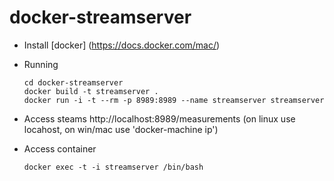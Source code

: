 # docker-streamserver

* Install  [docker] (https://docs.docker.com/mac/)
    
* Running

    ```
    cd docker-streamserver
    docker build -t streamserver .
    docker run -i -t --rm -p 8989:8989 --name streamserver streamserver
    ```

* Access steams http://localhost:8989/measurements 
  (on linux use locahost, on win/mac use 'docker-machine ip')
   
* Access container

    ```
    docker exec -t -i streamserver /bin/bash
    ```
